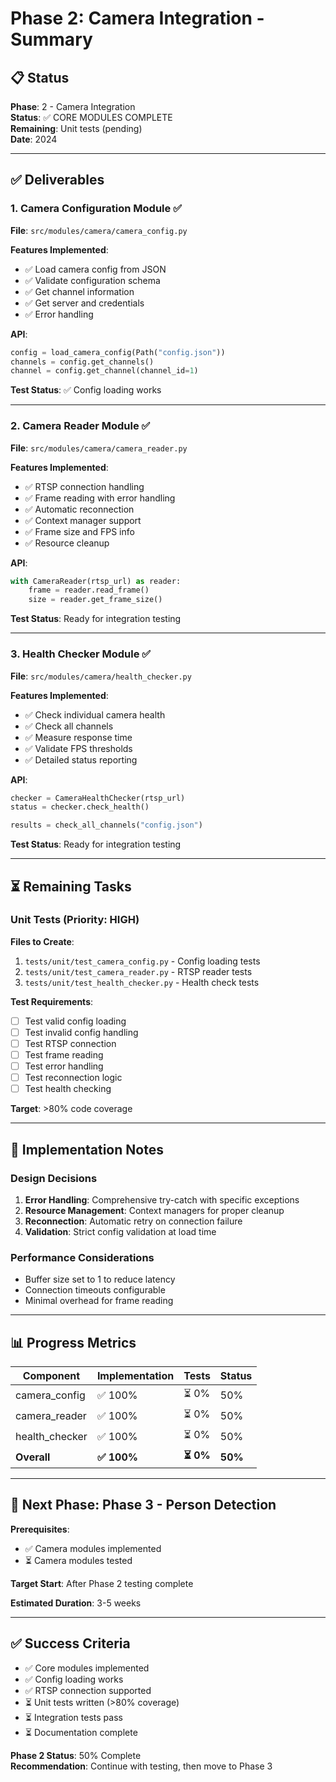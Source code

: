 # Phase 2: Camera Integration - Summary

## 📋 Status

**Phase**: 2 - Camera Integration  
**Status**: ✅ CORE MODULES COMPLETE  
**Remaining**: Unit tests (pending)  
**Date**: 2024

---

## ✅ Deliverables

### 1. Camera Configuration Module ✅

**File**: `src/modules/camera/camera_config.py`

**Features Implemented**:
- ✅ Load camera config from JSON
- ✅ Validate configuration schema
- ✅ Get channel information
- ✅ Get server and credentials
- ✅ Error handling

**API**:
```python
config = load_camera_config(Path("config.json"))
channels = config.get_channels()
channel = config.get_channel(channel_id=1)
```

**Test Status**: ✅ Config loading works

---

### 2. Camera Reader Module ✅

**File**: `src/modules/camera/camera_reader.py`

**Features Implemented**:
- ✅ RTSP connection handling
- ✅ Frame reading with error handling
- ✅ Automatic reconnection
- ✅ Context manager support
- ✅ Frame size and FPS info
- ✅ Resource cleanup

**API**:
```python
with CameraReader(rtsp_url) as reader:
    frame = reader.read_frame()
    size = reader.get_frame_size()
```

**Test Status**: Ready for integration testing

---

### 3. Health Checker Module ✅

**File**: `src/modules/camera/health_checker.py`

**Features Implemented**:
- ✅ Check individual camera health
- ✅ Check all channels
- ✅ Measure response time
- ✅ Validate FPS thresholds
- ✅ Detailed status reporting

**API**:
```python
checker = CameraHealthChecker(rtsp_url)
status = checker.check_health()

results = check_all_channels("config.json")
```

**Test Status**: Ready for integration testing

---

## ⏳ Remaining Tasks

### Unit Tests (Priority: HIGH)

**Files to Create**:
1. `tests/unit/test_camera_config.py` - Config loading tests
2. `tests/unit/test_camera_reader.py` - RTSP reader tests
3. `tests/unit/test_health_checker.py` - Health check tests

**Test Requirements**:
- [ ] Test valid config loading
- [ ] Test invalid config handling
- [ ] Test RTSP connection
- [ ] Test frame reading
- [ ] Test error handling
- [ ] Test reconnection logic
- [ ] Test health checking

**Target**: >80% code coverage

---

## 🎯 Implementation Notes

### Design Decisions

1. **Error Handling**: Comprehensive try-catch with specific exceptions
2. **Resource Management**: Context managers for proper cleanup
3. **Reconnection**: Automatic retry on connection failure
4. **Validation**: Strict config validation at load time

### Performance Considerations

- Buffer size set to 1 to reduce latency
- Connection timeouts configurable
- Minimal overhead for frame reading

---

## 📊 Progress Metrics

| Component | Implementation | Tests | Status |
|-----------|---------------|-------|--------|
| camera_config | ✅ 100% | ⏳ 0% | 50% |
| camera_reader | ✅ 100% | ⏳ 0% | 50% |
| health_checker | ✅ 100% | ⏳ 0% | 50% |
| **Overall** | **✅ 100%** | **⏳ 0%** | **50%** |

---

## 🚀 Next Phase: Phase 3 - Person Detection

**Prerequisites**:
- ✅ Camera modules implemented
- ⏳ Camera modules tested

**Target Start**: After Phase 2 testing complete

**Estimated Duration**: 3-5 weeks

---

## ✅ Success Criteria

- ✅ Core modules implemented
- ✅ Config loading works
- ✅ RTSP connection supported
- ⏳ Unit tests written (>80% coverage)
- ⏳ Integration tests pass
- ⏳ Documentation complete

**Phase 2 Status**: 50% Complete  
**Recommendation**: Continue with testing, then move to Phase 3

